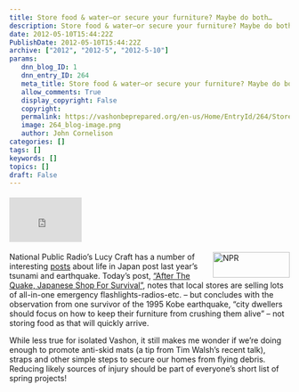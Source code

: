 ```yaml
---
title: Store food & water–or secure your furniture? Maybe do both…
description: Store food & water–or secure your furniture? Maybe do both…
date: 2012-05-10T15:44:22Z
PublishDate: 2012-05-10T15:44:22Z
archive: ["2012", "2012-5", "2012-5-10"]
params:
   dnn_blog_ID: 1
   dnn_entry_ID: 264
   meta_title: Store food & water–or secure your furniture? Maybe do both…
   allow_comments: True
   display_copyright: False
   copyright: 
   permalink: https://vashonbeprepared.org/en-us/Home/EntryId/264/Store-food-amp-water-ndash-or-secure-your-furniture-Maybe-do-both-hellip
   image: 264_blog-image.png
   author: John Cornelison
categories: []
tags: []
keywords: []
topics: []
draft: False
---
```


<div class="wlWriterHeaderFooter" style="float:none; margin:0px; padding:4px 0px 4px 0px;"><iframe src="http://www.facebook.com/widgets/like.php?href=http://vashonbeprepared.org/News/Blogs/VashonPreparedness/tabid/164/EntryId/264/Store-food-amp-water-ndash-or-secure-your-furniture-Maybe-do-both-hellip.aspx" scrolling="no" frameborder="0" style="border:none; width:130px; height:80px"></iframe></div><p><img style="margin: 0px 0px 5px 5px; display: inline; float: right" alt="NPR" align="right" src="http://media.npr.org/chrome/news/nprlogo_138x46.gif" width="138" height="46" />National Public Radio’s Lucy Craft has a number of interesting <a href="http://www.npr.org/search/index.php?searchinput=lucy+craft" target="_blank">posts</a> about life in Japan post last year’s tsunami and earthquake. Today’s post, <a href="http://www.npr.org/2012/05/10/152346466/after-the-quake-japanese-shop-for-survival" target="_blank">“After The Quake, Japanese Shop For Survival”</a>, notes that local stores are selling lots of all-in-one emergency flashlights-radios-etc. – but concludes with the observation from one survivor of the 1995 Kobe earthquake, “city dwellers should focus on how to keep their furniture from crushing them alive” – not storing food as that will quickly arrive. </p>  <p>While less true for isolated Vashon, it still makes me wonder if we’re doing enough to promote anti-skid mats (a tip from Tim Walsh’s recent talk), straps and other simple steps to secure our homes from flying debris. Reducing likely sources of injury should be part of everyone’s short list of spring projects!</p>
